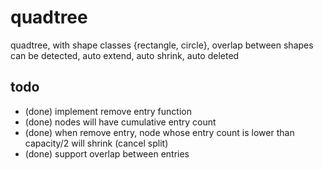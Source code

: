 # quadtree
quadtree, with shape classes {rectangle, circle}, overlap between shapes can be detected, auto extend, auto shrink, auto deleted

## todo
 - (done) implement remove entry function
 - (done) nodes will have cumulative entry count
 - (done) when remove entry, node whose entry count is lower than capacity/2 will shrink (cancel split)
 - (done) support overlap between entries
